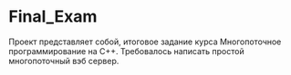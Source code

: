 # Final_Exam
Проект представляет собой, итоговое задание курса Многопоточное программирование на С++.
Требовалось написать простой многопоточный вэб сервер.
